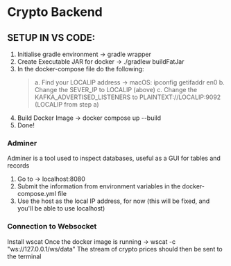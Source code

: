 # Crypto Backend

## SETUP IN VS CODE: ##
1. Initialise gradle environment -> gradle wrapper
2. Create Executable JAR for docker -> ./gradlew buildFatJar
3. In the docker-compose file do the following:
   >a. Find your LOCALIP address -> macOS: ipconfig getifaddr en0
   >b. Change the SEVER_IP to LOCALIP (above)
   >c. Change the KAFKA_ADVERTISED_LISTENERS to PLAINTEXT://LOCALIP:9092 (LOCALIP from step a)
4. Build Docker Image -> docker compose up --build
5. Done!

### Adminer ###

Adminer is a tool used to inspect databases, useful as a GUI for tables and records
1. Go to -> localhost:8080
2. Submit the information from environment variables in the docker-compose.yml file 
3. Use the host as the local IP address, for now (this will be fixed, and you'll be able to use localhost)

### Connection to Websocket ###

Install wscat
Once the docker image is running -> wscat -c "ws://127.0.0.1/ws/data"
The stream of crypto prices should then be sent to the terminal